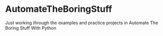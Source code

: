 # AutomateTheBoringStuff
Just working through the examples and practice projects in Automate The Boring Stuff With Python
